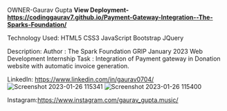 OWNER-Gaurav Gupta
**View Deployment-https://codinggaurav7.github.io/Payment-Gateway-Integration--The-Sparks-Foundation/**

Technology Used:
HTML5
CSS3
JavaScript
Bootstrap
JQuery

Description: Author : The Spark Foundation GRIP January 2023 Web Development Internship 
Task : Integration of Payment gateway in Donation website with automatic invoice generation.

LinkedIn: https://www.linkedin.com/in/gaurav0704/
![Screenshot 2023-01-26 115341](https://user-images.githubusercontent.com/85605062/214770993-58dea9b5-f867-41ad-ab15-2288b0fbe927.png)
![Screenshot 2023-01-26 115400](https://user-images.githubusercontent.com/85605062/214771005-43c3a9b3-859b-4f98-b01b-d636743d77d2.png)

Instagram:https://www.instagram.com/gaurav_gupta.music/
